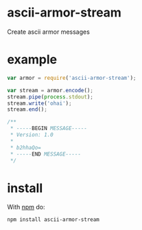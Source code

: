 ascii-armor-stream
==================

Create ascii armor messages

example
=======
```js
var armor = require('ascii-armor-stream');

var stream = armor.encode();
stream.pipe(process.stdout);
stream.write('ohai');
stream.end();

/**
 * -----BEGIN MESSAGE-----
 * Version: 1.0
 *
 * b2hhaQo=
 * -----END MESSAGE-----
 */
```

install
=======
With [npm](http://npmjs.org) do:

```
npm install ascii-armor-stream
```
